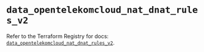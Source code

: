 # `data_opentelekomcloud_nat_dnat_rules_v2`

Refer to the Terraform Registry for docs: [`data_opentelekomcloud_nat_dnat_rules_v2`](https://registry.terraform.io/providers/opentelekomcloud/opentelekomcloud/1.36.23/docs/data-sources/nat_dnat_rules_v2).
